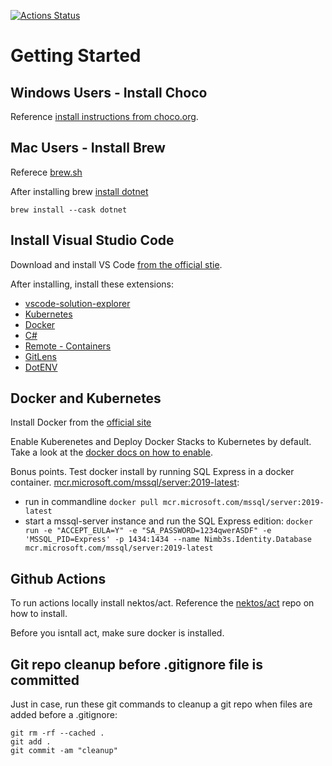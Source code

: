 [![Actions Status](https://github.com/nimb3s/identity/workflows/master/badge.svg)](https://github.com/nimb3s/identity/actions)



# Getting Started
## Windows Users - Install Choco
Reference [install instructions from choco.org](https://chocolatey.org/install).
## Mac Users - Install Brew
Referece [brew.sh](https://brew.sh/)

After installing brew [install dotnet](https://formulae.brew.sh/cask/dotnet)

```brew
brew install --cask dotnet
```

## Install Visual Studio Code
Download and install VS Code [from the official stie]((https://code.visualstudio.com/download)).

After installing, install these extensions:
- [vscode-solution-explorer](https://marketplace.visualstudio.com/items?itemName=fernandoescolar.vscode-solution-explorer)
- [Kubernetes](https://marketplace.visualstudio.com/items?itemName=ms-kubernetes-tools.vscode-kubernetes-tools)
- [Docker](https://marketplace.visualstudio.com/items?itemName=ms-azuretools.vscode-docker)
- [C#](https://marketplace.visualstudio.com/items?itemName=ms-dotnettools.csharp)
- [Remote - Containers](https://marketplace.visualstudio.com/items?itemName=ms-vscode-remote.remote-containers)
- [GitLens](https://marketplace.visualstudio.com/items?itemName=eamodio.gitlens)
- [DotENV](https://marketplace.visualstudio.com/items?itemName=mikestead.dotenv)

## Docker and Kubernetes

Install Docker from the [official site](https://www.docker.com/products/docker-desktop)

Enable Kuberenetes and Deploy Docker Stacks to Kubernetes by default. Take a look at the [docker docs on how to enable](https://docs.docker.com/desktop/kubernetes/).

Bonus points. Test docker install by running SQL Express in a docker container. [mcr.microsoft.com/mssql/server:2019-latest](https://hub.docker.com/_/microsoft-mssql-server):
  - run in commandline `docker pull mcr.microsoft.com/mssql/server:2019-latest`
  - start a mssql-server instance and run the SQL Express edition: `docker run -e "ACCEPT_EULA=Y" -e "SA_PASSWORD=1234qwerASDF" -e 'MSSQL_PID=Express' -p 1434:1434 --name Nimb3s.Identity.Database mcr.microsoft.com/mssql/server:2019-latest`

## Github Actions
To run actions locally install nektos/act. Reference the [nektos/act](https://github.com/nektos/act) repo on how to install.

Before you isntall act, make sure docker is installed.

## Git repo cleanup before .gitignore file is committed
Just in case, run these git commands to cleanup a git repo when files are added before a .gitignore:
```
git rm -rf --cached .
git add .
git commit -am "cleanup"
```
